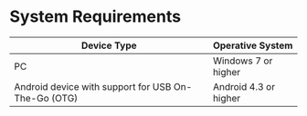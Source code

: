 # System Requirements

|Device Type|Operative System|
|---|---|
|PC|Windows 7 or higher|
|Android device with support for USB On-The-Go (OTG)|Android 4.3 or higher|